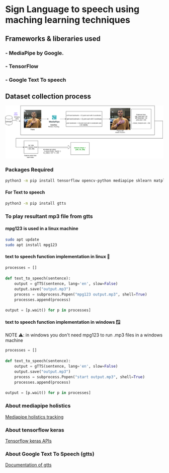 # Sign Language to speech using maching learning techniques

## Frameworks & liberaries used
### - MediaPipe by Google.
### - TensorFlow
### - Google Text To speech

## Dataset collection process

![Datase collection process](./README_imgs/map.png)

### Packages Required

```bash
python3 -m pip install tensorflow opencv-python mediapipe sklearn matplotlib
```
#### For Text to speech
```bash
python3 -m pip install gtts
```

### To play resultant mp3 file from gtts
#### mpg123 is used in a linux machine
```bash
sudo apt update
sudo apt install mpg123
```

#### text to speech function implementation in linux 🐧
```python
processes = []

def text_to_speech(sentence):
    output = gTTS(sentence, lang='en', slow=False)
    output.save("output.mp3")
    process = subprocess.Popen("mpg123 output.mp3", shell=True)
    processes.append(process)

output = [p.wait() for p in processes]

```

#### text to speech function implementation in windows 🪟
NOTE ⚠️: in windows you don't need mpg123 to run .mp3 files in a windows machine
```python
processes = []

def text_to_speech(sentence):
    output = gTTS(sentence, lang='en', slow=False)
    output.save("output.mp3")
    process = subprocess.Popen("start output.mp3", shell=True)
    processes.append(process)

output = [p.wait() for p in processes]
```


### About mediapipe holistics

[Mediapipe holistics tracking](https://google.github.io/mediapipe/solutions/holistic.html)

### About tensorflow keras

[Tensorflow keras APIs](https://www.tensorflow.org/api_docs/python/tf/keras)

### About Google Text To Speech (gtts)

[Documentation of gtts](https://gtts.readthedocs.io/en/latest/)
